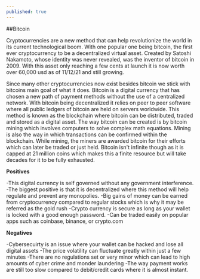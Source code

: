 ```yaml
---
published: true
---
```

##Bitcoin

Cryptocurrencies are a new method that can help revolutionize the world in its current technological boom. With one popular one being bitcoin, the first ever cryptocurrency to be a decentralized virtual asset. Created by Satoshi Nakamoto, whose identity was never revealed, was the inventor of bitcoin in 2009. With this asset only reaching a few cents at launch it is now worth over 60,000 usd as of 11/12/21 and still growing. 
	

    
Since many other cryptocurrencies now exist besides bitcoin we stick with bitcoins main goal of what it does. Bitcoin is a digital currency that has chosen a new path of payment methods without the use of a centralized network. With bitcoin being decentralized it relies on peer to peer software where all public ledgers of bitcoin are held on servers worldwide. This method is known as the blockchain where bitcoin can be distributed, traded and stored as a digital asset. The way bitcoin can be created is by bitcoin mining which involves computers to solve complex math equations. Mining is also the way in which transactions can be confirmed within the blockchain. While mining, the miners are awarded bitcoin for their efforts which can later be traded or just held. Bitcoin isn't infinite though as it is capped at 21 million coins which makes this a finite resource but will take decades for it to be fully exhausted. 

**Positives**


    
-This digital currency is self governed without any government interference.
-The biggest positive is that it is decentralized  where this method will help regulate and prevent any monopolies.
-Big gains of money can be earned from cryptocurrency compared to regular stocks which is why it may be referred as the gold rush 
-Crypto currency is secure as long as your wallet is locked with a good enough password.
-Can be traded easily on popular apps such as coinbase, binance, or crypto.com

**Negatives**


	
    
-Cybersecuirty is an issue where your wallet can be hacked and lose all digital assets
-The price volatility can fluctuate greatly within just a few minutes 
-There are no regulations set or very minor which can lead to high amounts of cyber crime and monder laundering
-The way payment works are still too slow compared to debit/credit cards where it is almost instant.
